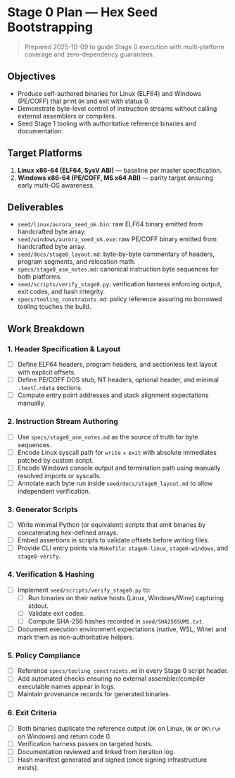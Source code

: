 # Stage 0 Plan — Hex Seed Bootstrapping

> Prepared 2025-10-09 to guide Stage 0 execution with multi-platform coverage and zero-dependency guarantees.

## Objectives
- Produce self-authored binaries for Linux (ELF64) and Windows (PE/COFF) that print `OK` and exit with status 0.
- Demonstrate byte-level control of instruction streams without calling external assemblers or compilers.
- Seed Stage 1 tooling with authoritative reference binaries and documentation.

## Target Platforms
1. **Linux x86-64 (ELF64, SysV ABI)** — baseline per master specification.
2. **Windows x86-64 (PE/COFF, MS x64 ABI)** — parity target ensuring early multi-OS awareness.

## Deliverables
- `seed/linux/aurora_seed_ok.bin`: raw ELF64 binary emitted from handcrafted byte array.
- `seed/windows/aurora_seed_ok.exe`: raw PE/COFF binary emitted from handcrafted byte array.
- `seed/docs/stage0_layout.md`: byte-by-byte commentary of headers, program segments, and relocation math.
- `specs/stage0_asm_notes.md`: canonical instruction byte sequences for both platforms.
- `seed/scripts/verify_stage0.py`: verification harness enforcing output, exit codes, and hash integrity.
- `specs/tooling_constraints.md`: policy reference assuring no borrowed tooling touches the build.

## Work Breakdown

### 1. Header Specification & Layout
- [ ] Define ELF64 headers, program headers, and sectionless text layout with explicit offsets.
- [ ] Define PE/COFF DOS stub, NT headers, optional header, and minimal `.text`/`.rdata` sections.
- [ ] Compute entry point addresses and stack alignment expectations manually.

### 2. Instruction Stream Authoring
- [ ] Use `specs/stage0_asm_notes.md` as the source of truth for byte sequences.
- [ ] Encode Linux syscall path for `write` + `exit` with absolute immediates patched by custom script.
- [ ] Encode Windows console output and termination path using manually resolved imports or syscalls.
- [ ] Annotate each byte run inside `seed/docs/stage0_layout.md` to allow independent verification.

### 3. Generator Scripts
- [ ] Write minimal Python (or equivalent) scripts that emit binaries by concatenating hex-defined arrays.
- [ ] Embed assertions in scripts to validate offsets before writing files.
- [ ] Provide CLI entry points via `Makefile`: `stage0-linux`, `stage0-windows`, and `stage0-verify`.

### 4. Verification & Hashing
- [ ] Implement `seed/scripts/verify_stage0.py` to:
  - [ ] Run binaries on their native hosts (Linux, Windows/Wine) capturing stdout.
  - [ ] Validate exit codes.
  - [ ] Compute SHA-256 hashes recorded in `seed/SHA256SUMS.txt`.
- [ ] Document execution environment expectations (native, WSL, Wine) and mark them as non-authoritative helpers.

### 5. Policy Compliance
- [ ] Reference `specs/tooling_constraints.md` in every Stage 0 script header.
- [ ] Add automated checks ensuring no external assembler/compiler executable names appear in logs.
- [ ] Maintain provenance records for generated binaries.

### 6. Exit Criteria
- [ ] Both binaries duplicate the reference output (`OK` on Linux, `OK` or `OK\r\n` on Windows) and return code 0.
- [ ] Verification harness passes on targeted hosts.
- [ ] Documentation reviewed and linked from iteration log.
- [ ] Hash manifest generated and signed (once signing infrastructure exists).

